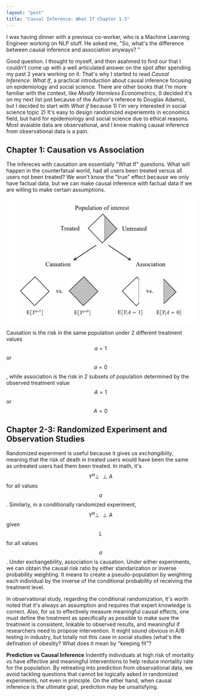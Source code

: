 ```yaml
---
layout: "post"
title: "Causal Inference: What If Chapter 1-3"
---
```


I was having dinner with a previous co-worker, who is a Machine Learning Engineer working on NLP stuff. He asked me, "So, what's the difference between causal inference and association anyways? "

Good question. I thought to myself, and then asahmed to find our that I couldn't come up with a well articulated answer on the spot after spending my past 2 years working on it. That's why I started to read *Causal Inference: What If*, a practical introduction about causal inference focusing on epidemiology and social science. There are other books that I'm more familiar with the context, like *Mostly Harmless Econometrics*, (I decided it's on my next list just because of the Author's referece to Douglas Adams), but I decided to start with *What if* because 1) I'm very interested in social science topic 2) It's easy to design randomized experiemnts in economics field, but hard for epidemiology and social science due to ethical reasons. Most avaiable data are observational, and I know making causal inference from observational data is a pain. 

## Chapter 1: Causation vs Association ## 
The infereces with causation are essentially "What If" quesitons. What will happen in the counterfatual world, had all users been treated versus all users not been treated? We won't know the "true" effect because we only have factual data, but we can make causal inference with factual data if we are willing to make certain assumptions. 

![causation vs association](/assets/causation.png)

Causation is the risk in the same population under 2 different treatment values $$a = 1$$ or  $$a = 0$$, while association is the risk in 2 subsets of population determined by the observed treatment value $$A = 1$$ or  $$A = 0$$

## Chapter 2-3: Randomized Experiment and Observation Studies ##
Randomized experiment is useful because it gives us *exchangibiity*, meaning that the risk of death in treated users would have been the same as untreated users had them been treated. In math, it's $$ Y^a \perp\!\!\!\perp A$$ for all values $$a$$. Similarly, in a conditionally randomized experiment, $$ Y^a \perp\!\!\!\perp A$$ given $$L$$ for all values $$a$$. Under exchangebility, association is causation. Under either experiments, we can obtain the causal risk ratio by either standarization or inverse probability weighting. It means to create a pseudo-population by weighting each individual by the inverse of the conditional probability of receiving the treatment level. 

In observational study, regarding the conditional randomization, it's worth noted that it's always an assumption and requires that expert knowledge is correct. Also, for us to effectively measure meaningful causal effects, one must define the treatment as specifically as possible to make sure the treatment is consistent, linkable to observed results, and meaningful if researchers need to propose intervention. It might sound obvious in A/B testing in industry, but totally not this case in social studies (what's the defination of obesitiy? What does it mean by "keeping fit"? 

**Prediction vs Causal Inference**
Indentify individuals at high risk of mortality vs have effective and meaningful interventions to help reduce mortality rate for the population. By retreating into prediction from observational data, we avoid tackling questions that cannot be logically asked in randomized experiments, not even in principle. On the other hand, when causal inference is the ultimate goal, prediction may be unsatisfying.

